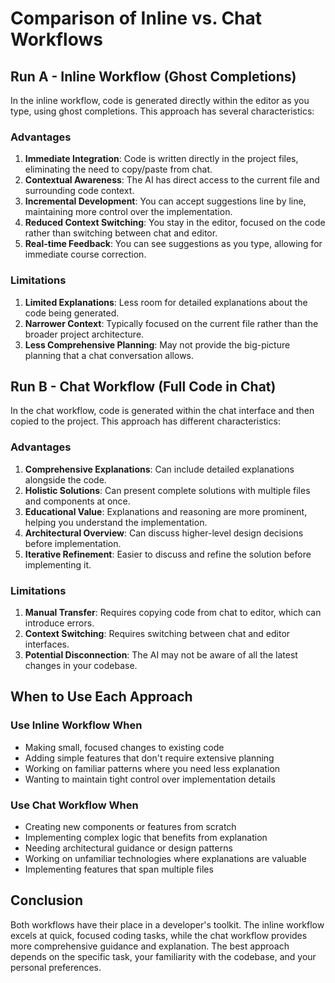 # Comparison of Inline vs. Chat Workflows

## Run A - Inline Workflow (Ghost Completions)

In the inline workflow, code is generated directly within the editor as you type, using ghost completions. This approach has several characteristics:

### Advantages

1. **Immediate Integration**: Code is written directly in the project files, eliminating the need to copy/paste from chat.
2. **Contextual Awareness**: The AI has direct access to the current file and surrounding code context.
3. **Incremental Development**: You can accept suggestions line by line, maintaining more control over the implementation.
4. **Reduced Context Switching**: You stay in the editor, focused on the code rather than switching between chat and editor.
5. **Real-time Feedback**: You can see suggestions as you type, allowing for immediate course correction.

### Limitations

1. **Limited Explanations**: Less room for detailed explanations about the code being generated.
2. **Narrower Context**: Typically focused on the current file rather than the broader project architecture.
3. **Less Comprehensive Planning**: May not provide the big-picture planning that a chat conversation allows.

## Run B - Chat Workflow (Full Code in Chat)

In the chat workflow, code is generated within the chat interface and then copied to the project. This approach has different characteristics:

### Advantages

1. **Comprehensive Explanations**: Can include detailed explanations alongside the code.
2. **Holistic Solutions**: Can present complete solutions with multiple files and components at once.
3. **Educational Value**: Explanations and reasoning are more prominent, helping you understand the implementation.
4. **Architectural Overview**: Can discuss higher-level design decisions before implementation.
5. **Iterative Refinement**: Easier to discuss and refine the solution before implementing it.

### Limitations

1. **Manual Transfer**: Requires copying code from chat to editor, which can introduce errors.
2. **Context Switching**: Requires switching between chat and editor interfaces.
3. **Potential Disconnection**: The AI may not be aware of all the latest changes in your codebase.

## When to Use Each Approach

### Use Inline Workflow When

- Making small, focused changes to existing code
- Adding simple features that don't require extensive planning
- Working on familiar patterns where you need less explanation
- Wanting to maintain tight control over implementation details

### Use Chat Workflow When

- Creating new components or features from scratch
- Implementing complex logic that benefits from explanation
- Needing architectural guidance or design patterns
- Working on unfamiliar technologies where explanations are valuable
- Implementing features that span multiple files

## Conclusion

Both workflows have their place in a developer's toolkit. The inline workflow excels at quick, focused coding tasks, while the chat workflow provides more comprehensive guidance and explanation. The best approach depends on the specific task, your familiarity with the codebase, and your personal preferences.